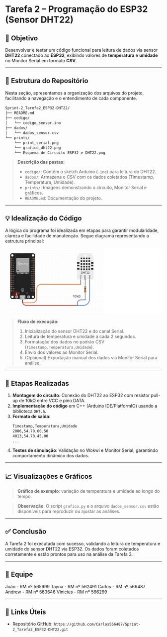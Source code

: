 # Tarefa 2 – Programação do ESP32 (Sensor DHT22)

## 🎯 Objetivo

Desenvolver e testar um código funcional para leitura de dados via sensor **DHT22** conectado ao **ESP32**, exibindo valores de **temperatura** e **umidade** no Monitor Serial em formato **CSV**.

---

## 📂 Estrutura do Repositório

Nesta seção, apresentamos a organização dos arquivos do projeto, facilitando a navegação e o entendimento de cada componente.



```plaintext
Sprint-2_Tarefa2_ESP32-DHT22/
├── README.md
├── codigo/
│   └── codigo_sensor.ino
├── dados/
│   └── dados_sensor.csv
└── prints/
    └── print_serial.png
    └── grafico_dht22.png
    └── Esquema de Circuito ESP32 e DHT22.png
```

> **Descrição das pastas:**
>
> - `codigo/`: Contém o sketch Arduino (`.ino`) para leitura do DHT22.
> - `dados/`: Armazena o CSV com os dados coletados (Timestamp, Temperatura, Umidade).
> - `prints/`: Imagens demonstrando o circuito, Monitor Serial e gráficos.
> - `README.md`: Documentação do projeto.

---

## 💡 Idealização do Código

A lógica do programa foi idealizada em etapas para garantir modularidade, clareza e facilidade de manutenção. Segue diagrama representando a estrutura principal:

![Esquema de Circuito ESP32 e DHT22](prints/Esquema%20de%20Circuito%20ESP32%20e%20DHT22.png)

> **Fluxo de execução:**
>
> 1. Inicialização do sensor DHT22 e do canal Serial.
> 2. Leitura de temperatura e umidade a cada 2 segundos.
> 3. Formatação dos dados no padrão CSV (`Timestamp,Temperatura,Umidade`).
> 4. Envio dos valores ao Monitor Serial.
> 5. (Opcional) Exportação manual dos dados via Monitor Serial para análise.

---

## 🧪 Etapas Realizadas

1. **Montagem do circuito**: Conexão do DHT22 ao ESP32 com resistor pull-up de 10kΩ entre VCC e pino DATA.
2. **Implementação do código** em C++ (Arduino IDE/PlatformIO) usando a biblioteca `DHT.h`.
3. **Formato de saída**:
   ```csv
   Timestamp,Temperatura,Umidade
   2006,54.70,60.50
   4013,54.70,45.00
   ...
   ```
4. **Testes de simulação**: Validação no Wokwi e Monitor Serial, garantindo comportamento dinâmico dos dados.

---

## 📈 Visualizações e Gráficos

> **Gráfico de exemplo**: variação de temperatura e umidade ao longo do tempo.



> **Observação**: O script `grafico.py` e o arquivo `dados_sensor.csv` estão disponíveis para reproduzir ou ajustar as análises.

---

## ✅ Conclusão

A Tarefa 2 foi executada com sucesso, validando a leitura de temperatura e umidade do sensor DHT22 via ESP32. Os dados foram coletados corretamente e estão prontos para uso na análise da Tarefa 3.

---

## 👥 Equipe

João -  RM nº 565999
Tayna -  RM nº 562491
Carlos -  RM nº 566487
Andrew -  RM nº 563646
Vinicius -  RM nº 566269


---

## 🔗 Links Úteis

- Repositório GitHub: `https://github.com/Carlos566487/Sprint-2_Tarefa2_ESP32-DHT22.git`

